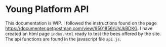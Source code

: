 # Young Platform API

This documentation is WIP.
I followed the instructions found on the page https://documenter.getpostman.com/view/9501856/UVJkBDKG.
I have created an html page `index.html` ready to test the bees offered by the site.
The api functions are found in the javascript file `api.js`.

